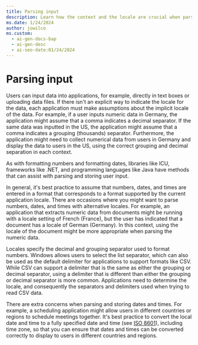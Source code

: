 ```yaml
---
title: Parsing input
description: Learn how the context and the locale are crucial when parsing user input
ms.date: 1/24/2024
author: jowilco
ms.custom:
  - ai-gen-docs-bap
  - ai-gen-desc
  - ai-seo-date:01/24/2024
---
```


# Parsing input

Users can input data into applications, for example, directly in text boxes or uploading data files. If there isn't an explicit way to indicate the locale for the data, each application must make assumptions about the implicit locale of the data. For example, if a user inputs numeric data in Germany, the application might assume that a comma indicates a decimal separator. If the same data was inputted in the US, the application might assume that a comma indicates a grouping (thousands) separator. Furthermore, the application might need to collect numerical data from users in Germany and display the data to users in the US, using the correct grouping and decimal separation in each context.

As with formatting numbers and formatting dates, libraries like ICU, frameworks like .NET, and programming languages like Java have methods that can assist with parsing and storing user input.

In general, it's best practice to assume that numbers, dates, and times are entered in a format that corresponds to a format supported by the current application locale. There are occasions where you might want to parse numbers, dates, and times with alternative locales. For example, an application that extracts numeric data from documents might be running with a locale setting of French (France), but the user has indicated that a document has a locale of German (Germany). In this context, using the locale of the document might be more appropriate when parsing the numeric data.

Locales specify the decimal and grouping separator used to format numbers. Windows allows users to select the list separator, which can also be used as the default delimiter for applications to support formats like CSV. While CSV can support a delimiter that is the same as either the grouping or decimal separator, using a delimiter that is different than either the grouping or decimal separator is more common. Applications need to determine the locale, and consequently the separators and delimiters used when trying to read CSV data.

There are extra concerns when parsing and storing dates and times. For example, a scheduling application might allow users in different countries or regions to schedule meetings together. It's best practice to convert the local date and time to a fully specified date and time (see [ISO 8601](https://www.iso.org/iso-8601-date-and-time-format.html)), including time zone, so that you can ensure that dates and times can be converted correctly to display to users in different countries and regions.
